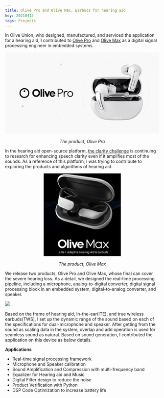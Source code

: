```yaml
---
title: Olive Pro and Olive Max, Earbuds for hearing aid
key: 20210413
tags: Projects
---
```

<!-- <div class="projects__article__right">
{% include image.html url="/assets/images/project/img_olivepro.jpg"  
%}
</div> -->
In Olive Union, who designed, manufactured, and serviced the application for a hearing aid, I contributed to <a href="https://www.indiegogo.com/projects/olive-pro-2-in-1-hearing-aids-bluetooth-earbuds#/">Olive Pro</a> and <a href="https://www.indiegogo.com/projects/olivemax-3-in-1-hearing-aid-earbud-tinnitus-app#/">Olive Max</a> as a digital signal processing engineer in embedded systems. 

<p>
    <img src="/assets/images/project/img_olivepro.jpg"> 
    <p align="center">
    <em> The product, Olive Pro </em>
    </p>
</p>

In the hearing aid open-source platform, <a href="https://github.com/claritychallenge/clarity">the clarity challenge</a> is continuing to research for enhancing speech clarity even if it amplifies most of the sounds. As a reference of this platform, I was trying to contribute to exploring the products and algorithms of hearing aid.
<br>

<p>
    <p align="center">
        <img src="/assets/images/project/img_olivemax_small.png" height="50%" width="50%"> 
    </p>
    <p align="center">
        <em> The product, Olive Max </em>
    </p>
</p>

We release two products, Olive Pro and Olive Max, whose final can cover the severe hearing loss. As a detail, we designed the real-time processing pipeline, including a microphone, analog-to-digital converter, digital signal processing block in an embedded system, digital-to-analog converter, and speaker.
<br>

<p>
    <img src="/assets/images/project/dsp-system-block-diagram.png"> 
    <p align="center">
    </p>
</p>

Based on the frame of hearing aid, In-the-ear(ITE), and true wireless earbuds(TWS), I set up the dynamic range of the sound based on each of the specifications for dual-microphone and speaker. After getting from the sound as scaling data in the system, overlap and add operation is used for seamless sound as natural. Based on sound generation, I contributed the application on this device as below details. 

**Applications**
- Real-time signal processing framework
- Microphone and Speaker calibration
- Sound Amplification and Compression with multi-frequency band
- Equalizer for Hearing aid and Music
- Digital Filter design to reduce the noise
- Product Verification with Python
- DSP Code Optimization to increase battery life
